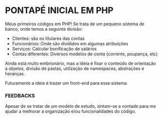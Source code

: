 <h1>PONTAPÉ INICIAL EM PHP</h1>
<p>Meus primeiros códigos em PHP! Se trata de um pequeno sistema de banco, onde temos a seguinte divisão:</p>
<ul>
    <li>Clientes: são os titulares das contas</li>
    <li>Funcionários: Onde são divididos em algumas atribuições</li>
    <li>Serviços: Calcular bonificação de salários</li>
    <li>Contas diferentes: Diversos modelos de conta (corrente, poupança, etc)</li>
</ul>

<p>Ainda está muito embrionário, mas a ideia é fixar o conteúdo de orientação a objetos, divisão de pastas, utilização de namespaces, abstrações e heranças.</p>
<p>Futuramente a ideia é trazer um front-end para esse sistema</p>

<h3>FEEDBACKS</h3>
<p>Apesar de se tratar de um modelo de estudo, sintam-se a vontade para me ajudar a melhorar a organização e/ou funcionalidades do código.</p>
